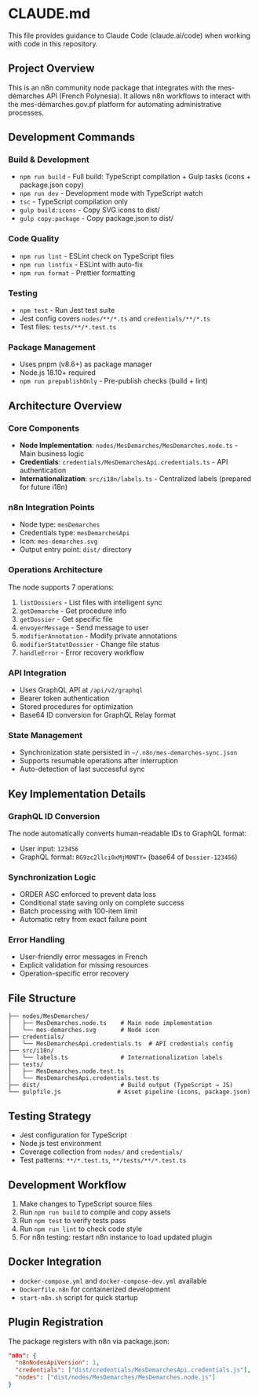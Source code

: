 # CLAUDE.md

This file provides guidance to Claude Code (claude.ai/code) when working with code in this repository.

## Project Overview

This is an n8n community node package that integrates with the mes-démarches API (French Polynesia). It allows n8n workflows to interact with the mes-démarches.gov.pf platform for automating administrative processes.

## Development Commands

### Build & Development
- `npm run build` - Full build: TypeScript compilation + Gulp tasks (icons + package.json copy)
- `npm run dev` - Development mode with TypeScript watch
- `tsc` - TypeScript compilation only
- `gulp build:icons` - Copy SVG icons to dist/
- `gulp copy:package` - Copy package.json to dist/

### Code Quality
- `npm run lint` - ESLint check on TypeScript files
- `npm run lintfix` - ESLint with auto-fix
- `npm run format` - Prettier formatting

### Testing
- `npm test` - Run Jest test suite
- Jest config covers `nodes/**/*.ts` and `credentials/**/*.ts`
- Test files: `tests/**/*.test.ts`

### Package Management
- Uses pnpm (v8.6+) as package manager
- Node.js 18.10+ required
- `npm run prepublishOnly` - Pre-publish checks (build + lint)

## Architecture Overview

### Core Components
- **Node Implementation**: `nodes/MesDemarches/MesDemarches.node.ts` - Main business logic
- **Credentials**: `credentials/MesDemarchesApi.credentials.ts` - API authentication
- **Internationalization**: `src/i18n/labels.ts` - Centralized labels (prepared for future i18n)

### n8n Integration Points
- Node type: `mesDemarches` 
- Credentials type: `mesDemarchesApi`
- Icon: `mes-demarches.svg`
- Output entry point: `dist/` directory

### Operations Architecture
The node supports 7 operations:
1. `listDossiers` - List files with intelligent sync
2. `getDemarche` - Get procedure info  
3. `getDossier` - Get specific file
4. `envoyerMessage` - Send message to user
5. `modifierAnnotation` - Modify private annotations
6. `modifierStatutDossier` - Change file status
7. `handleError` - Error recovery workflow

### API Integration
- Uses GraphQL API at `/api/v2/graphql`
- Bearer token authentication
- Stored procedures for optimization
- Base64 ID conversion for GraphQL Relay format

### State Management
- Synchronization state persisted in `~/.n8n/mes-demarches-sync.json`
- Supports resumable operations after interruption
- Auto-detection of last successful sync

## Key Implementation Details

### GraphQL ID Conversion
The node automatically converts human-readable IDs to GraphQL format:
- User input: `123456` 
- GraphQL format: `RG9zc2llci0xMjM0NTY=` (base64 of `Dossier-123456`)

### Synchronization Logic
- ORDER ASC enforced to prevent data loss
- Conditional state saving only on complete success
- Batch processing with 100-item limit
- Automatic retry from exact failure point

### Error Handling
- User-friendly error messages in French
- Explicit validation for missing resources
- Operation-specific error recovery

## File Structure

```
├── nodes/MesDemarches/
│   ├── MesDemarches.node.ts    # Main node implementation
│   └── mes-demarches.svg       # Node icon
├── credentials/
│   └── MesDemarchesApi.credentials.ts  # API credentials config
├── src/i18n/
│   └── labels.ts               # Internationalization labels
├── tests/
│   ├── MesDemarches.node.test.ts
│   └── MesDemarchesApi.credentials.test.ts
├── dist/                       # Build output (TypeScript → JS)
└── gulpfile.js                # Asset pipeline (icons, package.json)
```

## Testing Strategy

- Jest configuration for TypeScript
- Node.js test environment  
- Coverage collection from `nodes/` and `credentials/`
- Test patterns: `**/*.test.ts`, `**/tests/**/*.test.ts`

## Development Workflow

1. Make changes to TypeScript source files
2. Run `npm run build` to compile and copy assets
3. Run `npm test` to verify tests pass
4. Run `npm run lint` to check code style
5. For n8n testing: restart n8n instance to load updated plugin

## Docker Integration

- `docker-compose.yml` and `docker-compose-dev.yml` available
- `Dockerfile.n8n` for containerized development
- `start-n8n.sh` script for quick startup

## Plugin Registration

The package registers with n8n via package.json:
```json
"n8n": {
  "n8nNodesApiVersion": 1,
  "credentials": ["dist/credentials/MesDemarchesApi.credentials.js"],
  "nodes": ["dist/nodes/MesDemarches/MesDemarches.node.js"]
}
```
